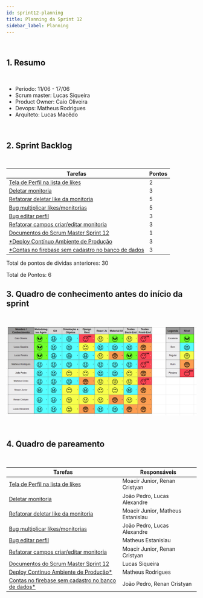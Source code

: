 ```yaml
---
id: sprint12-planning
title: Planning da Sprint 12
sidebar_label: Planning
---
```


<br>

## 1. Resumo

<br>

- Período: 11/06 - 17/06
- Scrum master: Lucas Siqueira
- Product Owner: Caio Oliveira
- Devops: Matheus Rodrigues
- Arquiteto: Lucas Macêdo

<br>

## 2. Sprint Backlog

<br>

Tarefas|Pontos
--|--
|[Tela de Perfil na lista de likes](https://github.com/fga-eps-mds/2019.1-maismonitoria/issues/169) | 2
|[Deletar monitoria](https://github.com/fga-eps-mds/2019.1-maismonitoria/issues/171) | 3
|[Refatorar deletar like da monitoria](https://github.com/fga-eps-mds/2019.1-maismonitoria/issues/173) | 5
|[Bug multiplicar likes/monitorias](https://github.com/fga-eps-mds/2019.1-maismonitoria/issues/171) | 5
|[Bug editar perfil](https://github.com/fga-eps-mds/2019.1-maismonitoria/issues/174) | 3
|[Refatorar campos criar/editar monitoria](https://github.com/fga-eps-mds/2019.1-maismonitoria/issues/172) | 3
|[Documentos do Scrum Master Sprint 12](https://github.com/fga-eps-mds/2019.1-MaisMonitoria/issues/175) | 1
|[*Deploy Contínuo Ambiente de Produção](https://github.com/fga-eps-mds/2019.1-MaisMonitoria/issues/138) | 3
|[*Contas no firebase sem cadastro no banco de dados](https://github.com/fga-eps-mds/2019.1-maismonitoria/issues/161) | 3

Total de pontos de dividas anteriores: 30

Total de Pontos: 6

## 3. Quadro de conhecimento antes do início da sprint

<br>

![Ilustração do Quadro de Conhecimentos](assets/quadro-conhecimento-11.png)

<br>


## 4. Quadro de pareamento

<br>

Tarefas|Responsáveis
--|--
|[Tela de Perfil na lista de likes](https://github.com/fga-eps-mds/2019.1-maismonitoria/issues/169) | Moacir Junior, Renan Cristyan
|[Deletar monitoria](https://github.com/fga-eps-mds/2019.1-maismonitoria/issues/171) | João Pedro, Lucas Alexandre
|[Refatorar deletar like da monitoria](https://github.com/fga-eps-mds/2019.1-maismonitoria/issues/173) | Moacir Junior, Matheus Estanislau
|[Bug multiplicar likes/monitorias](https://github.com/fga-eps-mds/2019.1-maismonitoria/issues/171) | João Pedro, Lucas Alexandre
|[Bug editar perfil](https://github.com/fga-eps-mds/2019.1-maismonitoria/issues/174) | Matheus Estanislau
|[Refatorar campos criar/editar monitoria](https://github.com/fga-eps-mds/2019.1-maismonitoria/issues/172) | Moacir Junior, Renan Cristyan
|[Documentos do Scrum Master Sprint 12](https://github.com/fga-eps-mds/2019.1-MaisMonitoria/issues/175) | Lucas Siqueira
|[Deploy Contínuo Ambiente de Produção*](https://github.com/fga-eps-mds/2019.1-MaisMonitoria/issues/138) | Matheus Rodrigues
|[Contas no firebase sem cadastro no banco de dados*](https://github.com/fga-eps-mds/2019.1-maismonitoria/issues/161) | João Pedro, Renan Cristyan




